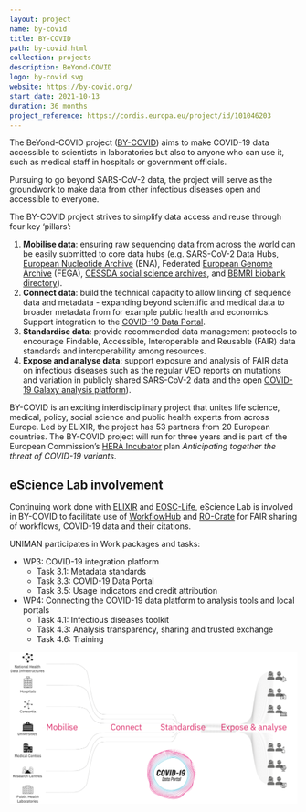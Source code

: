 ```yaml
---
layout: project
name: by-covid
title: BY-COVID
path: by-covid.html
collection: projects
description: BeYond-COVID
logo: by-covid.svg
website: https://by-covid.org/
start_date: 2021-10-13
duration: 36 months
project_reference: https://cordis.europa.eu/project/id/101046203
---
```


The BeYond-COVID project ([BY-COVID](https://by-covid.org/)) aims to make COVID-19 data accessible to scientists in laboratories but also to anyone who can use it, such as medical staff in hospitals or government officials.

Pursuing to go beyond SARS-CoV-2 data, the project will serve as the groundwork to make data from other infectious diseases open and accessible to everyone.

The BY-COVID project strives to simplify data access and reuse through four key ‘pillars’:
 
1. **Mobilise data**: ensuring raw sequencing data from across the world can be easily submitted to core data hubs (e.g. SARS-CoV-2 Data Hubs, [European Nucleotide Archive](https://www.ebi.ac.uk/ena/browser/home) (ENA), Federated [European Genome Archive](https://ega-archive.org/) (FEGA), [CESSDA social science archives](https://datacatalogue.cessda.eu/), and [BBMRI biobank directory](https://www.bbmri-eric.eu/services/directory/)).
2. **Connect data**: build the technical capacity to allow linking of sequence data and metadata - expanding beyond scientific and medical data to broader metadata from for example public health and economics. Support integration to the [COVID-19 Data Portal](https://www.covid19dataportal.org). 
3. **Standardise data**: provide recommended data management protocols to encourage Findable, Accessible, Interoperable and Reusable (FAIR) data standards and interoperability among resources. 
4. **Expose and analyse data**: support exposure and analysis of FAIR data on infectious diseases such as the regular VEO reports on mutations and variation in publicly shared SARS-CoV-2 data and the open [COVID-19 Galaxy analysis platform](https://covid19.galaxyproject.org/)).  

BY-COVID is an exciting interdisciplinary project that unites life science, medical, policy, social science and public health experts from across Europe. Led by ELIXIR, the project has 53 partners from 20 European countries. The BY-COVID project will run for three years and is part of the European Commission’s [HERA Incubator](https://ec.europa.eu/info/sites/default/files/communication-hera-incubator-anticipating-threat-covid-19-variants_en.pdf) plan _Anticipating together the threat of COVID-19 variants_.

## eScience Lab involvement

Continuing work done with [ELIXIR](/projects/elixir/) and [EOSC-Life](/projects/eosclife/), eScience Lab is involved in BY-COVID to facilitate use of [WorkflowHub](/products/workflowhub/) and [RO-Crate](https://www.researchobject.org/ro-crate/) for FAIR sharing of workflows, COVID-19 data and their citations.

UNIMAN participates in Work packages and tasks:

* WP3: COVID-19 integration platform
  - Task 3.1: Metadata standards 
  - Task 3.3: COVID-19 Data Portal 
  - Task 3.5: Usage indicators and credit attribution 
* WP4: Connecting the COVID-19 data platform to analysis tools and local portals
  - Task 4.1: Infectious diseases toolkit 
  - Task 4.3: Analysis transparency, sharing and trusted exchange 
  - Task 4.6: Training

![BY-COVID concept diagram](/images/by-covid-concept.svg) 
  

